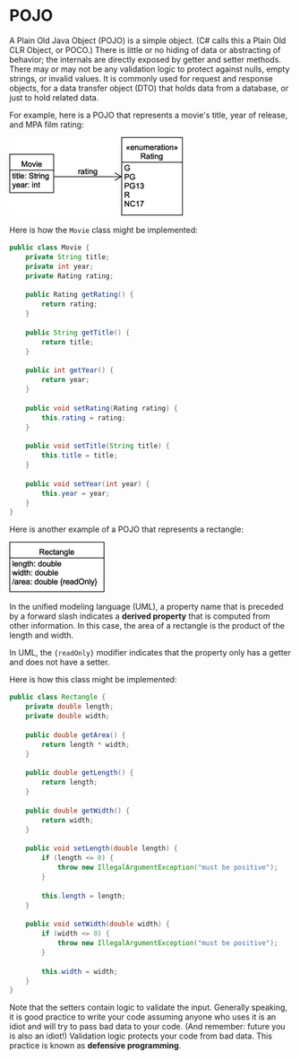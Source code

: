 # POJO

A Plain Old Java Object (POJO) is a simple object. (C# calls this a Plain Old CLR Object, or POCO.) There is little or no hiding of data or abstracting of behavior; the internals are directly exposed by getter and setter methods. There may or may not be any validation logic to protect against nulls, empty strings, or invalid values. It is commonly used for request and response objects, for a data transfer object (DTO) that holds data from a database, or just to hold related data.

For example, here is a POJO that represents a movie's title, year of release, and MPA film rating:

![Plain Old Java Object (POJO)](images/Movie.png)

Here is how the `Movie` class might be implemented:

```java
public class Movie {
    private String title;
    private int year;
    private Rating rating;

    public Rating getRating() {
        return rating;
    }

    public String getTitle() {
        return title;
    }

    public int getYear() {
        return year;
    }

    public void setRating(Rating rating) {
        this.rating = rating;
    }

    public void setTitle(String title) {
        this.title = title;
    }

    public void setYear(int year) {
        this.year = year;
    }
}
```

Here is another example of a POJO that represents a rectangle:

![UML for Rectangle](images/Rectangle.png)

In the unified modeling language (UML), a property name that is preceded by a forward slash indicates a **derived property** that is computed from other information. In this case, the area of a rectangle is the product of the length and width.

In UML, the `{readOnly}` modifier indicates that the property only has a getter and does not have a setter.

Here is how this class might be implemented:

```java
public class Rectangle {
    private double length;
    private double width;

    public double getArea() {
        return length * width;
    }

    public double getLength() {
        return length;
    }

    public double getWidth() {
        return width;
    }

    public void setLength(double length) {
        if (length <= 0) {
            throw new IllegalArgumentException("must be positive");
        }

        this.length = length;
    }

    public void setWidth(double width) {
        if (width <= 0) {
            throw new IllegalArgumentException("must be positive");
        }

        this.width = width;
    }
}
```

Note that the setters contain logic to validate the input. Generally speaking, it is good practice to write your code assuming anyone who uses it is an idiot and will try to pass bad data to your code. (And remember: future you is also an idiot!) Validation logic protects your code from bad data. This practice is known as **defensive programming**.
